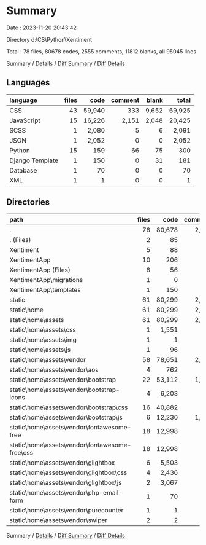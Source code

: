 # Summary

Date : 2023-11-20 20:43:42

Directory d:\\CS\\Python\\Xentiment

Total : 78 files,  80678 codes, 2555 comments, 11812 blanks, all 95045 lines

Summary / [Details](details.md) / [Diff Summary](diff.md) / [Diff Details](diff-details.md)

## Languages
| language | files | code | comment | blank | total |
| :--- | ---: | ---: | ---: | ---: | ---: |
| CSS | 43 | 59,940 | 333 | 9,652 | 69,925 |
| JavaScript | 15 | 16,226 | 2,151 | 2,048 | 20,425 |
| SCSS | 1 | 2,080 | 5 | 6 | 2,091 |
| JSON | 1 | 2,052 | 0 | 0 | 2,052 |
| Python | 15 | 159 | 66 | 75 | 300 |
| Django Template | 1 | 150 | 0 | 31 | 181 |
| Database | 1 | 70 | 0 | 0 | 70 |
| XML | 1 | 1 | 0 | 0 | 1 |

## Directories
| path | files | code | comment | blank | total |
| :--- | ---: | ---: | ---: | ---: | ---: |
| . | 78 | 80,678 | 2,555 | 11,812 | 95,045 |
| . (Files) | 2 | 85 | 3 | 5 | 93 |
| Xentiment | 5 | 88 | 58 | 47 | 193 |
| XentimentApp | 10 | 206 | 5 | 54 | 265 |
| XentimentApp (Files) | 8 | 56 | 5 | 22 | 83 |
| XentimentApp\\migrations | 1 | 0 | 0 | 1 | 1 |
| XentimentApp\\templates | 1 | 150 | 0 | 31 | 181 |
| static | 61 | 80,299 | 2,489 | 11,706 | 94,494 |
| static\\home | 61 | 80,299 | 2,489 | 11,706 | 94,494 |
| static\\home\\assets | 61 | 80,299 | 2,489 | 11,706 | 94,494 |
| static\\home\\assets\\css | 1 | 1,551 | 89 | 275 | 1,915 |
| static\\home\\assets\\img | 1 | 1 | 0 | 0 | 1 |
| static\\home\\assets\\js | 1 | 96 | 37 | 19 | 152 |
| static\\home\\assets\\vendor | 58 | 78,651 | 2,363 | 11,412 | 92,426 |
| static\\home\\assets\\vendor\\aos | 4 | 762 | 254 | 213 | 1,229 |
| static\\home\\assets\\vendor\\bootstrap | 22 | 53,112 | 1,957 | 4,513 | 59,582 |
| static\\home\\assets\\vendor\\bootstrap-icons | 4 | 6,203 | 14 | 10 | 6,227 |
| static\\home\\assets\\vendor\\bootstrap\\css | 16 | 40,882 | 122 | 3,299 | 44,303 |
| static\\home\\assets\\vendor\\bootstrap\\js | 6 | 12,230 | 1,835 | 1,214 | 15,279 |
| static\\home\\assets\\vendor\\fontawesome-free | 18 | 12,998 | 94 | 5,775 | 18,867 |
| static\\home\\assets\\vendor\\fontawesome-free\\css | 18 | 12,998 | 94 | 5,775 | 18,867 |
| static\\home\\assets\\vendor\\glightbox | 6 | 5,503 | 8 | 888 | 6,399 |
| static\\home\\assets\\vendor\\glightbox\\css | 4 | 2,436 | 8 | 298 | 2,742 |
| static\\home\\assets\\vendor\\glightbox\\js | 2 | 3,067 | 0 | 590 | 3,657 |
| static\\home\\assets\\vendor\\php-email-form | 1 | 70 | 5 | 11 | 86 |
| static\\home\\assets\\vendor\\purecounter | 1 | 1 | 8 | 0 | 9 |
| static\\home\\assets\\vendor\\swiper | 2 | 2 | 23 | 2 | 27 |

Summary / [Details](details.md) / [Diff Summary](diff.md) / [Diff Details](diff-details.md)